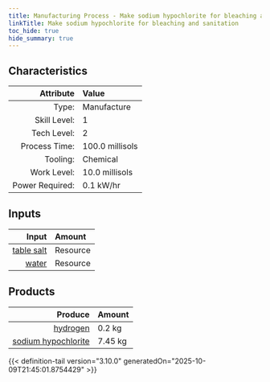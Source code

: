 ```yaml
---
title: Manufacturing Process - Make sodium hypochlorite for bleaching and sanitation
linkTitle: Make sodium hypochlorite for bleaching and sanitation
toc_hide: true
hide_summary: true
---
```

<!-- This is generated by the MarsSim HelpGenertor, do not edit. -->


## Characteristics

| Attribute      | Value |
|--------:|:------|
|Type:|Manufacture|
|Skill Level:|1|
|Tech Level:|2|
|Process Time:|100.0 millisols|
|Tooling:|Chemical|
|Work Level:|10.0 millisols|
|Power Required:|0.1 kW/hr|

## Inputs

| Input      | Amount |
|--------:|:------|
|[table salt](/docs/definitions/resource/table-salt)|Resource|5.85 kg|
|[water](/docs/definitions/resource/water)|Resource|1.8 kg|

## Products


| Produce      | Amount |
|--------:|:------|
|[hydrogen](/docs/definitions/resource/hydrogen)|0.2 kg|
|[sodium hypochlorite](/docs/definitions/resource/sodium-hypochlorite)|7.45 kg|



{{< definition-tail version="3.10.0" generatedOn="2025-10-09T21:45:01.8754429" >}}



